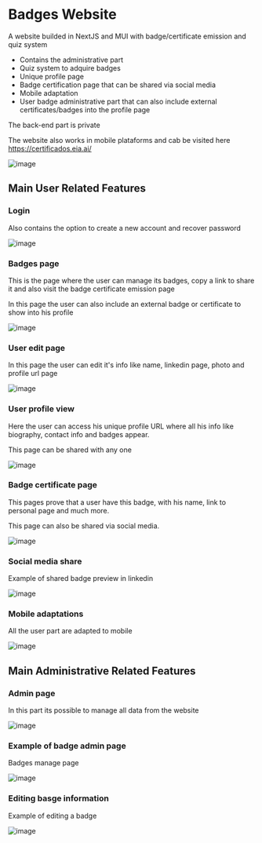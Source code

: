 # Badges Website

A website builded in NextJS and MUI with badge/certificate emission and quiz system

* Contains the administrative part
* Quiz system to adquire badges
* Unique profile page
* Badge certification page that can be shared via social media
* Mobile adaptation
* User badge administrative part that can also include external certificates/badges into the profile page

The back-end part is private

The website also works in mobile plataforms and cab be visited here https://certificados.eia.ai/

![image](https://github.com/RodrigoPAml/BadgesWebsite/assets/41243039/44d3359f-6589-409a-9531-6e57e0535bb0)

## Main User Related Features

### Login

Also contains the option to create a new account and recover password

![image](https://github.com/RodrigoPAml/BadgesWebsite/assets/41243039/7cd7a589-3e29-45bc-b393-603e50855f8c)

### Badges page

This is the page where the user can manage its badges, copy a link to share it and also visit the badge certificate emission page

In this page the user can also include an external badge or certificate to show into his profile

![image](https://github.com/RodrigoPAml/BadgesWebsite/assets/41243039/f2f798bd-16fe-42ba-95a5-f294e390fa53)

### User edit page

In this page the user can edit it's info like name, linkedin page, photo and profile url page

![image](https://github.com/RodrigoPAml/BadgesWebsite/assets/41243039/822b2a2f-c148-4f66-adea-bcd1338e4225)

### User profile view

Here the user can access his unique profile URL where all his info like biography, contact info and badges appear.

This page can be shared with any one

![image](https://github.com/RodrigoPAml/BadgesWebsite/assets/41243039/8b8dcc70-d40e-4e6d-a8f2-4d130e2e0ef7)

### Badge certificate page

This pages prove that a user have this badge, with his name, link to personal page and much more.

This page can also be shared via social media.

![image](https://github.com/RodrigoPAml/BadgesWebsite/assets/41243039/361716a9-67e9-4983-855e-e2f010986225)

### Social media share

Example of shared badge preview in linkedin

![image](https://github.com/RodrigoPAml/BadgesWebsite/assets/41243039/1bdf8c9d-437c-4248-9e49-66a75ed308fa)

### Mobile adaptations

All the user part are adapted to mobile

![image](https://github.com/RodrigoPAml/BadgesWebsite/assets/41243039/d916cef6-10b1-4dab-91d0-06036a1b5a97)

## Main Administrative Related Features

### Admin page

In this part its possible to manage all data from the website

![image](https://github.com/RodrigoPAml/BadgesWebsite/assets/41243039/f439eb37-622f-402f-b9b2-d1ae3bb9b07a)

### Example of badge admin page

Badges manage page

![image](https://github.com/RodrigoPAml/BadgesWebsite/assets/41243039/f7155a6a-67a7-45c4-a469-152b5cdac9cd)

### Editing basge information

Example of editing a badge

![image](https://github.com/RodrigoPAml/BadgesWebsite/assets/41243039/7bf29f4c-fcd3-4619-9098-2d05d2aa1902)


